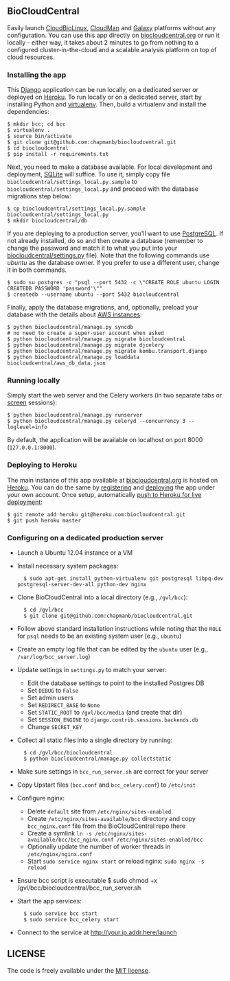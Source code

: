 ## BioCloudCentral

Easily launch [CloudBioLinux][3], [CloudMan][2] and [Galaxy][8] platforms without
any configuration. You can use this app directly on [biocloudcentral.org][7] or
run it locally - either way, it takes about 2 minutes to go from nothing to
a configured cluster-in-the-cloud and a scalable analysis platform on top of
cloud resources.

### Installing the app

This [Django][1] application can be run locally, on a dedicated server or deployed
on [Heroku][4]. To run locally or on a dedicated server, start by installing Python
and [virtualenv][5]. Then, build a virtualenv and install the dependencies:

    $ mkdir bcc; cd bcc
    $ virtualenv .
    $ source bin/activate
    $ git clone git@github.com:chapmanb/biocloudcentral.git
    $ cd biocloudcentral
    $ pip install -r requirements.txt

Next, you need to make a database available. For local development and deployment,
[SQLite][16] will suffice. To use it, simply copy file
``biocloudcentral/settings_local.py.sample`` to ``biocloudcentral/settings_local.py``
and proceed with the database migrations step below:

    $ cp biocloudcentral/settings_local.py.sample biocloudcentral/settings_local.py
    $ mkdir biocloudcentral/db

If you are deploying to a production server, you'll want to use [PostgreSQL][15].
If not already installed, do so and then create a database (remember to change the
password and match it to what you put into your [biocloudcentral/settings.py][6]
file). Note that the following commands use *ubuntu* as the database owner. If you
prefer to use a different user, change it in both commands.

    $ sudo su postgres -c "psql --port 5432 -c \"CREATE ROLE ubuntu LOGIN CREATEDB PASSWORD 'password'\""
    $ createdb --username ubuntu --port 5432 biocloudcentral

Finally, apply the database migrations, and, optionally, preload your database
with the details about [AWS instances][9]:

    $ python biocloudcentral/manage.py syncdb
    # no need to create a super-user account when asked
    $ python biocloudcentral/manage.py migrate biocloudcentral
    $ python biocloudcentral/manage.py migrate djcelery
    $ python biocloudcentral/manage.py migrate kombu.transport.django
    $ python biocloudcentral/manage.py loaddata biocloudcentral/aws_db_data.json

### Running locally

Simply start the web server and the Celery workers (in two separate tabs or
[screen][10] sessions):

    $ python biocloudcentral/manage.py runserver
    $ python biocloudcentral/manage.py celeryd --concurrency 3 --loglevel=info

By default, the application will be available on localhost on port 8000
(``127.0.0.1:8000``).

### Deploying to Heroku

The main instance of this app available at [biocloudcentral.org][7] is hosted on
[Heroku][11]. You can do the same by [registering][12] and [deploying][13] the app
under your own account. Once setup, automatically [push to Heroku for live deployment][14]:

    $ git remote add heroku git@heroku.com:biocloudcentral.git
    $ git push heroku master

### Configuring on a dedicated production server

- Launch a Ubuntu 12.04 instance or a VM
- Install necessary system packages:

        $ sudo apt-get install python-virtualenv git postgresql libpq-dev postgresql-server-dev-all python-dev nginx

- Clone BioCloudCentral into a local directory (e.g., ``/gvl/bcc``):

        $ cd /gvl/bcc
        $ git clone git@github.com:chapmanb/biocloudcentral.git

- Follow above standard installation instructions while noting that the ``ROLE`` for ``psql`` needs to be an existing system user (e.g., ``ubuntu``)
- Create an empty log file that can be edited by the ``ubuntu`` user (e.g., ``/var/log/bcc_server.log``)
- Update settings in ``settings.py`` to match your server:

    - Edit the database settings to point to the installed Postgres DB
    - Set ``DEBUG`` to ``False``
    - Set admin users
    - Set ``REDIRECT_BASE`` to ``None``
    - Set ``STATIC_ROOT`` to ``/gvl/bcc/media`` (and create that dir)
    - Set ``SESSION_ENGINE`` to ``django.contrib.sessions.backends.db``
    - Change ``SECRET_KEY``

- Collect all static files into a single directory by running:

        $ cd /gvl/bcc/biocloudcentral
        $ python biocloudcentral/manage.py collectstatic

- Make sure settings in ``bcc_run_server.sh`` are correct for your server
- Copy Upstart files (``bcc.conf`` and ``bcc_celery.conf``) to ``/etc/init``
- Configure nginx:

    - Delete ``default`` site from ``/etc/nginx/sites-enabled``
    - Create ``/etc/nginx/sites-available/bcc`` directory and copy ``bcc_nginx.conf`` file from the BioCloudCentral repo there
    - Create a symlink ``ln -s /etc/nginx/sites-available/bcc/bcc_nginx.conf /etc/nginx/sites-enabled/bcc``
    - Optionally update the number of worker threads in ``/etc/nginx/nginx.conf``
    - Start ``sudo service nginx start`` or reload nginx: ``sudo nginx -s reload``

- Ensure bcc script is executable
        $ sudo chmod +x /gvl/bcc/biocloudcentral/bcc_run_server.sh

- Start the app services:

        $ sudo service bcc start
        $ sudo service bcc_celery start

- Connect to the service at http://your.ip.addr.here/launch

      

[1]: https://www.djangoproject.com/
[2]: http://usecloudman.org/
[3]: http://cloudbiolinux.org/
[4]: http://devcenter.heroku.com/articles/django
[5]: https://github.com/pypa/virtualenv
[6]: https://github.com/chapmanb/biocloudcentral/blob/master/biocloudcentral/settings.py
[7]: http://biocloudcentral.org/
[8]: http://usegalaxy.org/
[9]: http://aws.amazon.com/ec2/#instance
[10]: http://www.gnu.org/software/screen/
[11]: https://www.heroku.com/
[12]: https://devcenter.heroku.com/articles/quickstart
[13]: https://devcenter.heroku.com/articles/django
[14]: https://devcenter.heroku.com/articles/git
[15]: http://www.postgresql.org/
[16]: http://www.sqlite.org/

## LICENSE

The code is freely available under the [MIT license][l1].

[l1]: http://www.opensource.org/licenses/mit-license.html
